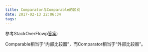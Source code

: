 ```yaml
---
title: Comparator与Comparable的区别
date: 2017-02-13 22:06:34
tags:
---
```


参考StackOverFlowp[答案](http://stackoverflow.com/questions/4108604/java-comparable-vs-comparator):

Comparable相当于“内部比较器”，而Comparator相当于“外部比较器”。